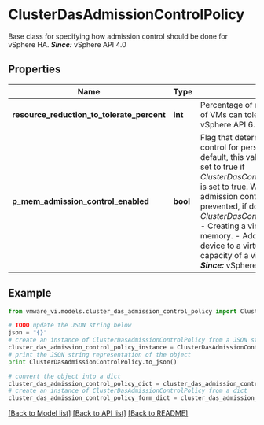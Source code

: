 # ClusterDasAdmissionControlPolicy

Base class for specifying how admission control should be done for vSphere HA.  ***Since:*** vSphere API 4.0 

## Properties
Name | Type | Description | Notes
------------ | ------------- | ------------- | -------------
**resource_reduction_to_tolerate_percent** | **int** | Percentage of resource reduction that a cluster of VMs can tolerate in case of a failover.  ***Since:*** vSphere API 6.5  | [optional] 
**p_mem_admission_control_enabled** | **bool** | Flag that determines whether strict admission control for persistent memory is enabled.  By default, this value is false. This flag can only be set to true if *ClusterDasConfigInfo.admissionControlEnabled* is set to true. When you use persistent memory admission control, the following operations are prevented, if doing so would violate the *ClusterDasConfigInfo.admissionControlEnabled*. - Creating a virtual machine with persistent memory. - Adding a virtual persistent memory device to a virtual machine. - Increasing the capacity of a virtual persistent memory device.    ***Since:*** vSphere API 7.0.2.0  | [optional] 

## Example

```python
from vmware_vi.models.cluster_das_admission_control_policy import ClusterDasAdmissionControlPolicy

# TODO update the JSON string below
json = "{}"
# create an instance of ClusterDasAdmissionControlPolicy from a JSON string
cluster_das_admission_control_policy_instance = ClusterDasAdmissionControlPolicy.from_json(json)
# print the JSON string representation of the object
print ClusterDasAdmissionControlPolicy.to_json()

# convert the object into a dict
cluster_das_admission_control_policy_dict = cluster_das_admission_control_policy_instance.to_dict()
# create an instance of ClusterDasAdmissionControlPolicy from a dict
cluster_das_admission_control_policy_form_dict = cluster_das_admission_control_policy.from_dict(cluster_das_admission_control_policy_dict)
```
[[Back to Model list]](../README.md#documentation-for-models) [[Back to API list]](../README.md#documentation-for-api-endpoints) [[Back to README]](../README.md)


